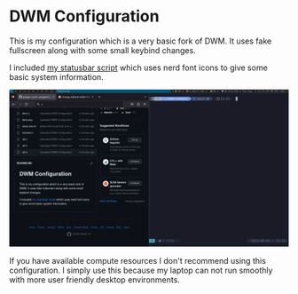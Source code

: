 # DWM Configuration

This is my configuration which is a very basic fork of DWM. It uses fake fullscreen along with some small keybind changes.

I included [my statusbar script](https://github.com/joseph-scott-campbell/dwm/blob/main/status-bar.sh) which uses nerd font icons to give some basic system information.

![Screenshot of configuration](./images/dwm-screenshot.png)

If you have available compute resources I don't recommend using this configuration. I simply use this because my laptop can not run smoothly with more user friendly desktop environments.
